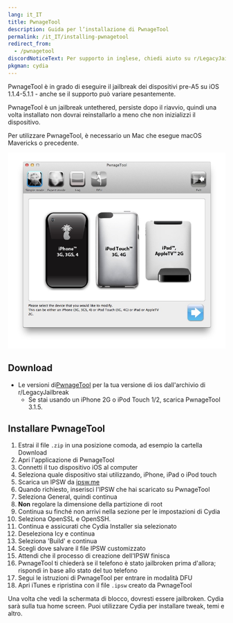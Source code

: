```yaml
---
lang: it_IT
title: PwnageTool
description: Guida per l’installazione di PwnageTool
permalink: /it_IT/installing-pwnagetool
redirect_from:
  - /pwnagetool
discordNoticeText: Per supporto in inglese, chiedi aiuto su r/LegacyJailbreak [Discord Server](http://discord.legacyjailbreak.com/).
pkgman: cydia
---
```


PwnageTool è in grado di eseguire il jailbreak dei dispositivi pre-A5 su iOS 1.1.4-5.1.1 - anche se il supporto può variare pesantemente.

PwnageTool è un jailbreak untethered, persiste dopo il riavvio, quindi una volta installato non dovrai reinstallarlo a meno che non inizializzi il dispositivo.

Per utilizzare PwnageTool, è necessario un Mac che esegue macOS Mavericks o precedente.


![Uno screenshot di PwnageTool](/assets/images/pwnagetool.png)

## Download

- Le versioni di[PwnageTool](https://mega.nz/folder/k4FAXCIB#Fk7pxs6ikYzL3YBvAGX5ig/folder/swVhVKYB) per la tua versione di ios dall'archivio di r/LegacyJailbreak
    - Se stai usando un iPhone 2G o iPod Touch 1/2, scarica PwnageTool 3.1.5.

## Installare PwnageTool

1. Estrai il file `.zip` in una posizione comoda, ad esempio la cartella Download
1. Apri l'applicazione di PwnageTool
1. Connetti il tuo dispositivo iOS al computer
1. Seleziona quale dispositivo stai utilizzando, iPhone, iPad o iPod touch
1. Scarica un IPSW da [ipsw.me](https://ipsw.me)
1. Quando richiesto, inserisci l'IPSW che hai scaricato su PwnageTool
1. Seleziona General, quindi continua
1. **Non** regolare la dimensione della partizione di root
1. Continua su finché non arrivi nella sezione per le impostazioni di Cydia
1. Seleziona OpenSSL e OpenSSH.
1. Continua e assicurati che Cydia Installer sia selezionato
1. Deseleziona Icy e continua
1. Seleziona 'Build' e continua
1. Scegli dove salvare il file IPSW customizzato
1. Attendi che il processo di creazione dell'IPSW finisca
1. PwnageTool ti chiederà se il telefono è stato jailbroken prima d'allora; rispondi in base allo stato del tuo telefono
1. Segui le istruzioni di PwnageTool per entrare in modalità DFU
1. Apri iTunes e ripristina con il file `.ipsw` creato da PwnageTool

Una volta che vedi la schermata di blocco, dovresti essere jailbroken. Cydia sarà sulla tua home screen. Puoi utilizzare Cydia per installare <router-link to="/it_IT/faq/#what-are-tweaks">tweak</router-link>, temi e altro.

